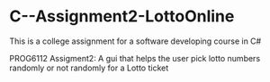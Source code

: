 C--Assignment2-LottoOnline
==========================
This is a college assignment for a software developing course in C#

PROG6112 Assigment2: A gui that helps the user pick lotto numbers randomly or not randomly for a Lotto ticket
